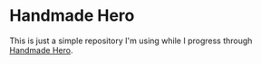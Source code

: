 Handmade Hero
=============

This is just a simple repository I'm using while I progress through [Handmade Hero](https://handmadehero.org/).
